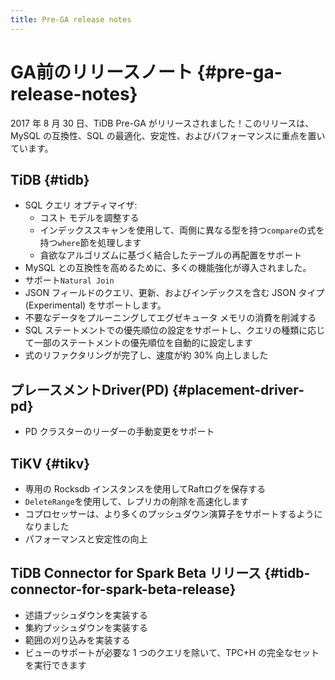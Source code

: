 ```yaml
---
title: Pre-GA release notes
---
```


# GA前のリリースノート {#pre-ga-release-notes}

2017 年 8 月 30 日、TiDB Pre-GA がリリースされました！このリリースは、MySQL の互換性、SQL の最適化、安定性、およびパフォーマンスに重点を置いています。

## TiDB {#tidb}

-   SQL クエリ オプティマイザ:
    -   コスト モデルを調整する
    -   インデックススキャンを使用して、両側に異なる型を持つ`compare`の式を持つ`where`節を処理します
    -   貪欲なアルゴリズムに基づく結合したテーブルの再配置をサポート
-   MySQL との互換性を高めるために、多くの機能強化が導入されました。
-   サポート`Natural Join`
-   JSON フィールドのクエリ、更新、およびインデックスを含む JSON タイプ (Experimental) をサポートします。
-   不要なデータをプルーニングしてエグゼキュータ メモリの消費を削減する
-   SQL ステートメントでの優先順位の設定をサポートし、クエリの種類に応じて一部のステートメントの優先順位を自動的に設定します
-   式のリファクタリングが完了し、速度が約 30% 向上しました

## プレースメントDriver(PD) {#placement-driver-pd}

-   PD クラスターのリーダーの手動変更をサポート

## TiKV {#tikv}

-   専用の Rocksdb インスタンスを使用してRaftログを保存する
-   `DeleteRange`を使用して、レプリカの削除を高速化します
-   コプロセッサーは、より多くのプッシュダウン演算子をサポートするようになりました
-   パフォーマンスと安定性の向上

## TiDB Connector for Spark Beta リリース {#tidb-connector-for-spark-beta-release}

-   述語プッシュダウンを実装する
-   集約プッシュダウンを実装する
-   範囲の刈り込みを実装する
-   ビューのサポートが必要な 1 つのクエリを除いて、TPC+H の完全なセットを実行できます
